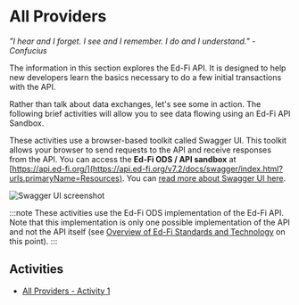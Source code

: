 # All Providers

_"I hear and I forget. I see and I remember. I do and I understand."_ _\-Confucius_

The information in this section explores the Ed-Fi API. It is designed to help new developers learn the basics necessary to do a few initial transactions with the API.

Rather than talk about data exchanges, let's see some in action. The following brief activities will allow you to see data flowing using an Ed-Fi API Sandbox.

These activities use a browser-based toolkit called Swagger UI. This toolkit allows your browser to send requests to the API and receive responses from the API. You can access the **Ed-Fi ODS / API sandbox** at [https://api.ed-fi.org/](https://api.ed-fi.org/v7.2/docs/swagger/index.html?urls.primaryName=Resources). You can [read more about Swagger UI here](https://swagger.io/tools/swagger-ui/).

![Swagger UI screenshot](https://edfi.atlassian.net/wiki/download/thumbnails/22907799/swagger.png?version=1&modificationDate=1660667877137&cacheVersion=1&api=v2&width=750&height=433)

:::note
These activities use the Ed-Fi ODS implementation of the Ed-Fi API. Note that this implementation is only one possible implementation of the API and not the API itself (see [Overview of Ed-Fi Standards and Technology](../../../technology-providers-project-planning/overview-of-ed-fi-standards-and-technology.md) on this point).
:::

## Activities

* [All Providers - Activity 1](./all-providers-activity-1.md)
